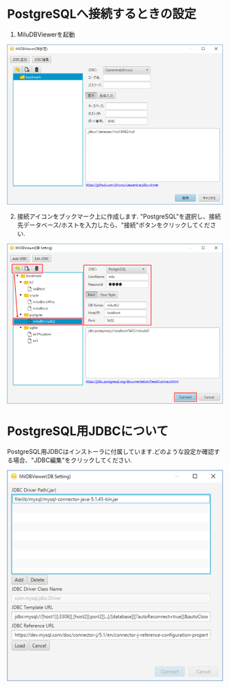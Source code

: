 # PostgreSQLへ接続するときの設定

1. MiluDBViewerを起動

![alt tag](../en/a01.start.png)

2. 接続アイコンをブックマーク上に作成します. "PostgreSQL"を選択し、接続先データベース/ホストを入力したら、"接続"ボタンをクリックしてください.

![alt tag](../en/a03.connect_PostgreSQL.png)

# PostgreSQL用JDBCについて

PostgreSQL用JDBCはインストーラに付属しています.どのような設定か確認する場合、"JDBC編集"をクリックしてください.

![alt tag](../en/a04.edit_driver_PostgreSQL.png)
